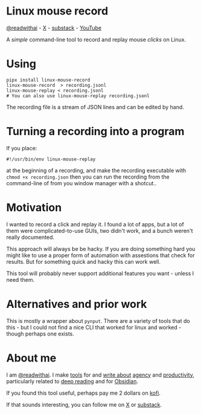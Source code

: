 # Linux mouse record
<a href="https://x.com/readwithai">@readwithai</a> - <a href="https://x.com/readwith">X</a> - <a href="https://readwithai.substack.com">substack</a> - <a href="https://www.youtube.com/@readerai">YouTube</a>

A *simple* command-line tool to record and replay mouse *clicks* on Linux.

# Using
```
pipx install linux-mouse-record
linux-mouse-record  > recording.jsonl
linux-mouse-replay < recording.jsonl
# You can also use linux-mouse-replay recording.jsonl
```

The recording file is a stream of JSON lines and can be edited by hand.


# Turning a recording into a program

If you place:

```
#!/usr/bin/env linux-mouse-replay
```

at the beginning of a recording, and make the recording executable with `chmod +x recording.json`  then you can run the recording from the command-line of from you window manager with a shotcut..

# Motivation
I wanted to record a click and replay it. I found a lot of apps, but a lot of them were complicated-to-use GUIs, two didn't work, and a bunch weren't really documented.

This approach will always be be hacky. If you are doing something hard you might like to use a proper form of automation with assestions that check for results. But for something quick and hacky this can work well.

This tool will probably never support additional features you want - unless I need them.

# Alternatives and prior work
This is mostly a wrapper about `pynput`. There are a variety of tools that do this - but I could not find a nice CLI that worked for linux and worked - though perhaps one exists.

# About me
I am <a href="https://x.com/readwithai">@readwithai</a>. I make <a href="https://readwithai.substack.com/">tools</a> for and <a href="https://readwithai.substack.com/">write about</a> <a href="https://readwithai.substack.com/p/reading-and-agency">agency</a> and <a href="https://readwithai.substack.com/p/obsidian-plugin-repl">productivity</a>, particularly related to <a href="https://readwithai.substack.com/p/what-is-reading-broadly-defined">deep reading</a> and for <a href="https://readwithai.substack.com/p/what-exactly-is-obsidian">Obsidian</a>.

If you found this tool useful, perhaps pay me 2 dollars on <a href="https://ko-fi.com/readwithai">kofi</a>.

If that sounds interesting, you can follow me on <a href="https://x.com/readwithai">X</a> or <a href="https://readwithai.substack.com">substack</a>.
